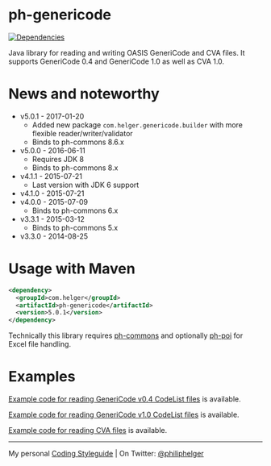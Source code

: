 # ph-genericode

[![Dependencies](https://www.versioneye.com/user/projects/5641ff234d415e001b00070c/badge.svg?style=flat)](https://www.versioneye.com/user/projects/5641ff234d415e001b00070c)

Java library for reading and writing OASIS GeneriCode and CVA files.
It supports GeneriCode 0.4 and GeneriCode 1.0 as well as CVA 1.0.

# News and noteworthy
  
  * v5.0.1 - 2017-01-20
    * Added new package `com.helger.genericode.builder` with more flexible reader/writer/validator
    * Binds to ph-commons 8.6.x
  * v5.0.0 - 2016-06-11
    * Requires JDK 8
    * Binds to ph-commons 8.x
  * v4.1.1 - 2015-07-21
    * Last version with JDK 6 support
  * v4.1.0 - 2015-07-21   
  * v4.0.0 - 2015-07-09
    * Binds to ph-commons 6.x
  * v3.3.1 - 2015-03-12
    * Binds to ph-commons 5.x
  * v3.3.0 - 2014-08-25

# Usage with Maven
```xml
<dependency>
  <groupId>com.helger</groupId>
  <artifactId>ph-genericode</artifactId>
  <version>5.0.1</version>
</dependency>
```

Technically this library requires [ph-commons](https://github.com/phax/ph-commons) and optionally [ph-poi](https://github.com/phax/ph-poi) for Excel file handling.

# Examples

[Example code for reading GeneriCode v0.4 CodeList files](https://github.com/phax/ph-genericode/blob/master/src/test/java/com/helger/genericode/Genericode04CodeListMarshallerTest.java) is available.

[Example code for reading GeneriCode v1.0 CodeList files](https://github.com/phax/ph-genericode/blob/master/src/test/java/com/helger/genericode/Genericode10CodeListMarshallerTest.java) is available.

[Example code for reading CVA files](https://github.com/phax/ph-genericode/blob/master/src/test/java/com/helger/cva/CVA10MarshallerTest.java) is available.

---

My personal [Coding Styleguide](https://github.com/phax/meta/blob/master/CodeingStyleguide.md) |
On Twitter: <a href="https://twitter.com/philiphelger">@philiphelger</a>
